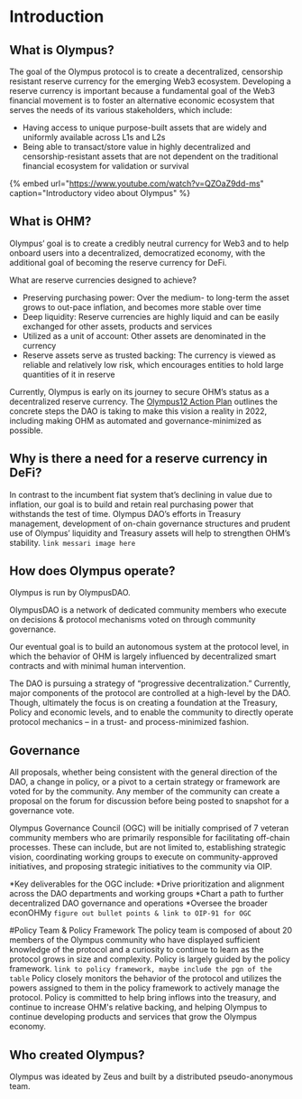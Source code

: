 # Introduction

## What is Olympus?

The goal of the Olympus protocol is to create a decentralized, censorship resistant reserve currency for the emerging Web3 ecosystem. Developing a reserve currency is important because a fundamental goal of the Web3 financial movement is to foster an alternative economic ecosystem that serves the needs of its various stakeholders, which include:
* Having access to unique purpose-built assets that are widely and uniformly available across L1s and L2s
* Being able to transact/store value in highly decentralized and censorship-resistant assets that are not dependent on the traditional financial ecosystem for validation or survival

{% embed url="https://www.youtube.com/watch?v=QZOaZ9dd-ms" caption="Introductory video about Olympus" %}

## What is OHM?

Olympus’ goal is to create a credibly neutral currency for Web3 and to help onboard users into a decentralized, democratized economy, with the additional goal of becoming the reserve currency for DeFi.

What are reserve currencies designed to achieve? 

* Preserving purchasing power: Over the medium- to long-term the asset grows to out-pace inflation, and becomes more stable over time
* Deep liquidity: Reserve currencies are highly liquid and can be easily exchanged for other assets, products and services
* Utilized as a unit of account: Other assets are denominated in the currency
* Reserve assets serve as trusted backing: The currency is viewed as reliable and relatively low risk, which encourages entities to hold large quantities of it in reserve

Currently, Olympus is early on its journey to secure OHM’s status as a decentralized reserve currency. The [Olympus12 Action Plan](https://olympusdao.medium.com/olympus12-building-a-strong-ecosystem-around-a-web3-native-reserve-currency-416f58175e74) outlines the concrete steps the DAO is taking to make this vision a reality in 2022, including making OHM as automated and governance-minimized as possible.

## Why is there a need for a reserve currency in DeFi?

In contrast to the incumbent fiat system that’s declining in value due to inflation, our goal is to build and retain real purchasing power that withstands the test of time. Olympus DAO’s efforts in Treasury management, development of on-chain governance structures and prudent use of Olympus’ liquidity and Treasury assets will help to strengthen OHM’s stability.
```link messari image here```

## How does Olympus operate?

Olympus is run by OlympusDAO.

OlympusDAO is a network of dedicated community members who execute on decisions & protocol mechanisms voted on through community governance. 

Our eventual goal is to build an autonomous system at the protocol level, in which the behavior of OHM is largely influenced by decentralized smart contracts and with minimal human intervention. 

The DAO is pursuing a strategy of “progressive decentralization.” Currently, major components of the protocol are controlled at a high-level by the DAO. Though, ultimately the focus is on creating a foundation at the Treasury, Policy and economic levels, and to enable the community to directly operate protocol mechanics – in a trust- and process-minimized fashion.  


## Governance

All proposals, whether being consistent with the general direction of the DAO, a change in policy, or a pivot to a certain strategy or framework are voted for by the community. Any member of the community can create a proposal on the forum for discussion before being posted to snapshot for a governance vote.

Olympus Governance Council (OGC) will be initially comprised of 7 veteran community members who are primarily responsible for facilitating off-chain processes. These can include, but are not limited to, establishing strategic vision, coordinating working groups to execute on community-approved initiatives, and proposing strategic initiatives to the community via OIP.

*Key deliverables for the OGC include:
*Drive prioritization and alignment across the DAO departments and working groups
*Chart a path to further decentralized DAO governance and operations
*Oversee the broader econOHMy
`figure out bullet points & link to OIP-91 for OGC`

#Policy Team & Policy Framework
The policy team is composed of about 20 members of the Olympus community who have displayed sufficient knowledge of the protocol and a curiosity to continue to learn as the protocol grows in size and complexity. Policy is largely guided by the policy framework.
`link to policy framework, maybe include the pgn of the table`
Policy closely monitors the behavior of the protocol and utilizes the powers assigned to them in the policy framework to actively manage the protocol. Policy is committed to help bring inflows into the treasury, and continue to increase OHM's relative backing, and helping Olympus to continue developing products and services that grow the Olympus economy.

## Who created Olympus?

Olympus was ideated by Zeus and built by a distributed pseudo-anonymous team.



